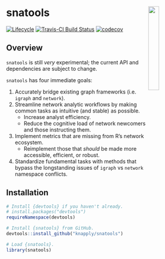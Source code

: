 
<!-- README.Rmd generates README.md. -->

# snatools <a href="http://res.cloudinary.com/syknapptic/image/upload/v1537658876/logo_bnrvvg.png"> <img src="http://res.cloudinary.com/syknapptic/image/upload/v1537658876/logo_bnrvvg.png" align="right" height="24%" width="24%" href="http://res.cloudinary.com/syknapptic/image/upload/v1537658876/logo_bnrvvg.png"/> </a>

[![Lifecycle](https://img.shields.io/badge/lifecycle-experimental-orange.svg)](https://www.tidyverse.org/lifecycle/#experimental)
[![Travis-CI Build
Status](https://travis-ci.org/knapply/snatools.svg?branch=master)](https://travis-ci.org/knapply/snatools)
[![codecov](https://codecov.io/gh/knapply/snatools/branch/master/graph/badge.svg)](https://codecov.io/gh/knapply/snatools)

<!-- [![GitHub Downloads](https://img.shields.io/github/downloads/knapply/snatools/total.svg)](https://github.com/knapply/snatools) -->

## Overview

`snatools` is still *very* experimental; the current API and
dependencies are subject to change.

`snatools` has four immediate goals:

1.  Accurately bridge existing graph frameworks (i.e. `igraph` and
    `network`).
2.  Streamline network analytic workflows by making common tasks as
    intuitive (and stable) as possible.
      - Increase analyst efficiency.
      - Reduce the cognitive load of network newcomers and those
        instructing them.
3.  Implement metrics that are missing from R’s network ecosystem.
      - Reimplement those that *should* be made more accessible,
        efficient, or robust.
4.  Standardize fundamental tasks with methods that bypass the
    longstanding issues of `igraph` vs `network` namespace
conflicts.

<!-- Additionally, `snatools` seeks to prepare for the future by establishing the foundation (or a set of lessons-learned) for an enhanced network framework that: -->

<!-- 1. continues to be compatible with legacy frameworks. -->

<!-- 2. can be extended to take advantage of modern and future R's ecosystem . -->

<!--     + Optimization? `Rcpp`, C++'s Boost Graph Library, Python's graph-tool (heavily C++), CUDA -->

<!--     + Data Frame Efficiency? `data.table` -->

<!--     + Spatial Vector Data? `sf` -->

<!--     + Intuitive Code? `tidyverse`  -->

<!--         + `tidygraph` and `ggraph` may still be maturing, but they've rendered many legacy workflows for graph manipulation and plotting obsolete. -->

<!--     + Next Generation Tools? [Apache Arrow](https://arrow.apache.org/) is coming. -->

## Installation

``` r
# Install {devtools} if you haven't already.
# install.packages("devtools")
requireNamespace(devtools)

# Install {snatools} from GitHub.
devtools::install_github("knapply/snatools")

# Load {snatools}.
library(snatools)
```

<!-- ## Features -->

<!-- ```{r} -->

<!-- data("sampson_monastery") -->

<!-- ``` -->

<!-- ### `bridge_net` -->

<!-- The `bridge_net` object provides an intermediate graph structure that can effectively map data to both `igraph` and `network` objects. -->

<!-- ```{r} -->

<!-- sampson_monastery -->

<!-- ``` -->

<!-- ### Conversion -->

<!-- Through `bridge_net` objects, `igraph` and `network` objects can play together easier than ever. -->

<!-- ```{r} -->

<!-- ig <- as_igraph(sampson_monastery) -->

<!-- ``` -->

<!-- ```{r, echo=FALSE} -->

<!-- ig -->

<!-- ``` -->

<!-- ```{r} -->

<!-- nw <- as_network(sampson_monastery) -->

<!-- ``` -->

<!-- ```{r, echo=FALSE} -->

<!-- nw -->

<!-- ``` -->

<!-- ```{r} -->

<!-- as_network(ig) -->

<!-- ``` -->

<!-- ```{r} -->

<!-- as_igraph(nw) -->

<!-- ``` -->

<!-- #### `%==%` -->

<!-- Since `bridge_net`s are intermediate structures, comparing them is easy. `%==%` streamlines the process to make successful conversion confirmation as simple as possible. -->

<!-- ```{r} -->

<!-- all(ig %==% nw, -->

<!--     ig %==% sampson_monastery, -->

<!--     nw %==% sampson_monastery) -->

<!-- ``` -->

<!-- The only data that are not compared by `%==%` are non-structural attributes as `igraph` and `network` do not handle them in compatible ways. -->

<!-- ```{r} -->

<!-- ig %>% igraph::graph_attr_names() -->

<!-- nw %>% network::list.network.attributes() -->

<!-- ``` -->

<!-- ### Standardized Data Extraction -->

<!-- ```{r} -->

<!-- ig %>% vrt_to_df() -->

<!-- ``` -->

<!-- ```{r} -->

<!-- nw %>% edg_to_df() -->

<!-- ``` -->

<!-- ### Standardized Representations -->

<!-- ```{r} -->

<!-- ig %>% rep_as_edgelist() -->

<!-- ``` -->

<!-- ### Additional Tools -->

<!-- ```{r} -->

<!-- nw %>% rep_as_mixing_matrix(vrt_attr = "faction") -->

<!-- ``` -->

<!-- ### Easy Integeration with Modern Workflows -->

<!-- ```{r, message=FALSE} -->

<!-- library(tidygraph, warn.conflicts = FALSE) -->

<!-- library(ggraph, quietly = TRUE) -->

<!-- nw %>%  -->

<!--   as_igraph() %>%  -->

<!--   as_tbl_graph() %E>% -->

<!--   select(time, relation) %>%  -->

<!--   filter(time == 3) %>% -->

<!--   mutate(relation = factor(relation,  -->

<!--                            c("liking", "praise", "esteem", "positive influence", -->

<!--                              "disliking", "blame", "disesteem", "negative influence")) -->

<!--         ) %>%  -->

<!--   ggraph() + -->

<!--   geom_edge_fan(aes(colour = relation), width = 0.5, show.legend = FALSE) + -->

<!--   geom_node_point(aes(colour = faction)) + -->

<!--   guides(edge_colour = guide_legend(title = NULL), -->

<!--          colour = guide_legend(title = NULL)) + -->

<!--   facet_edges(~ relation, ncol = 4) + -->

<!--   theme_void() + -->

<!--   theme(strip.text = element_text(face = "bold", vjust = 1), -->

<!--         panel.border = element_rect(fill = NA, color = "lightgray"), -->

<!--         legend.position = "bottom") -->

<!-- ``` -->

<!-- # Development Tests -->

<!-- ```{r, message=FALSE} -->

<!-- # devtools::test() -->

<!-- ``` -->

<!-- ```{r} -->

<!-- covr::package_coverage() -->

<!-- ``` -->
